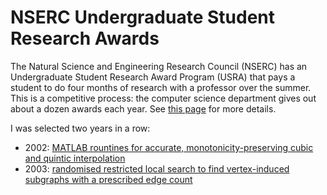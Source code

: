 # NSERC Undergraduate Student Research Awards
The Natural Science and Engineering Research Council (NSERC) has an 
Undergraduate Student Research Award Program (USRA) that pays a 
student to do four months of research with a professor over the summer. This 
is a competitive process: the computer science department gives out about 
a dozen awards each year. See 
[this page](http://www.cs.toronto.edu/~campbell/usra/usra.html) for more
details.

I was selected two years in a row:
* 2002: [MATLAB rountines for accurate, monotonicity-preserving cubic and quintic interpolation](https://github.com/vglazer/USRA/tree/master/interpolation) 
* 2003: [randomised restricted local search to find vertex-induced subgraphs with a prescribed edge count](https://github.com/vglazer/USRA/tree/master/subgraph_finding)
